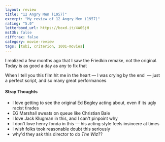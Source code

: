 ```yaml
---
layout: review
title: "12 Angry Men (1957)"
excerpt: "My review of 12 Angry Men (1957)"
rating: "5.0"
letterboxd_url: https://boxd.it/4A0SjH
mst3k: false
rifftrax: false
category: movie-review
tags: [tubi, criterion, 1001-movies]
---
```


I realized a few months ago that I saw the Friedkin remake, not the original. Today is as good a day as any to fix that

When I tell you this film hit me in the heart — I was crying by the end  — just a perfect script, and so many great performances

#### Stray Thoughts

- I love getting to see the original Ed Begley acting about, even if its ugly racist tirades
- EG Marshall sweats on queue like Christian Bale
- I love Jack Klugman in this, and I can't pinpoint why
- I don't love henry fonda in this — his acting style feels insincere at times
- I wish folks took reasonable doubt this seriously
- why'd they ask this director to do <i>The Wiz</i>??
